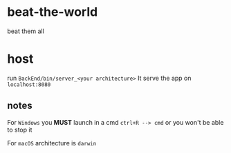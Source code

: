 # beat-the-world
beat them all

# host
run `BackEnd/bin/server_<your architecture>`
It serve the app on `localhost:8080`

## notes
For `Windows` you **MUST** launch in a cmd `ctrl+R --> cmd` or you won't be able to stop it

For `macOS` architecture is `darwin`
